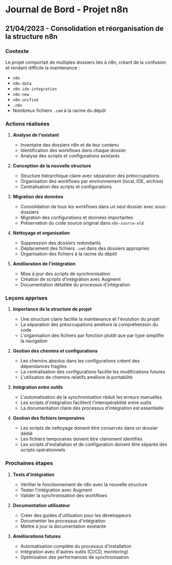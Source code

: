 # Journal de Bord - Projet n8n

## 21/04/2023 - Consolidation et réorganisation de la structure n8n

### Contexte
Le projet comportait de multiples dossiers liés à n8n, créant de la confusion et rendant difficile la maintenance :
- `n8n`
- `n8n-data`
- `n8n-ide-integration`
- `n8n-new`
- `n8n-unified`
- `.n8n`
- Nombreux fichiers `.cmd` à la racine du dépôt

### Actions réalisées
1. **Analyse de l'existant**
   - Inventaire des dossiers n8n et de leur contenu
   - Identification des workflows dans chaque dossier
   - Analyse des scripts et configurations existants

2. **Conception de la nouvelle structure**
   - Structure hiérarchique claire avec séparation des préoccupations
   - Organisation des workflows par environnement (local, IDE, archive)
   - Centralisation des scripts et configurations

3. **Migration des données**
   - Consolidation de tous les workflows dans un seul dossier avec sous-dossiers
   - Migration des configurations et données importantes
   - Préservation du code source original dans `n8n-source-old`

4. **Nettoyage et organisation**
   - Suppression des dossiers redondants
   - Déplacement des fichiers `.cmd` dans des dossiers appropriés
   - Organisation des fichiers à la racine du dépôt

5. **Amélioration de l'intégration**
   - Mise à jour des scripts de synchronisation
   - Création de scripts d'intégration avec Augment
   - Documentation détaillée du processus d'intégration

### Leçons apprises
1. **Importance de la structure de projet**
   - Une structure claire facilite la maintenance et l'évolution du projet
   - La séparation des préoccupations améliore la compréhension du code
   - L'organisation des fichiers par fonction plutôt que par type simplifie la navigation

2. **Gestion des chemins et configurations**
   - Les chemins absolus dans les configurations créent des dépendances fragiles
   - La centralisation des configurations facilite les modifications futures
   - L'utilisation de chemins relatifs améliore la portabilité

3. **Intégration entre outils**
   - L'automatisation de la synchronisation réduit les erreurs manuelles
   - Les scripts d'intégration facilitent l'interopérabilité entre outils
   - La documentation claire des processus d'intégration est essentielle

4. **Gestion des fichiers temporaires**
   - Les scripts de nettoyage doivent être conservés dans un dossier dédié
   - Les fichiers temporaires doivent être clairement identifiés
   - Les scripts d'installation et de configuration doivent être séparés des scripts opérationnels

### Prochaines étapes
1. **Tests d'intégration**
   - Vérifier le fonctionnement de n8n avec la nouvelle structure
   - Tester l'intégration avec Augment
   - Valider la synchronisation des workflows

2. **Documentation utilisateur**
   - Créer des guides d'utilisation pour les développeurs
   - Documenter les processus d'intégration
   - Mettre à jour la documentation existante

3. **Améliorations futures**
   - Automatisation complète du processus d'installation
   - Intégration avec d'autres outils (CI/CD, monitoring)
   - Optimisation des performances de synchronisation
